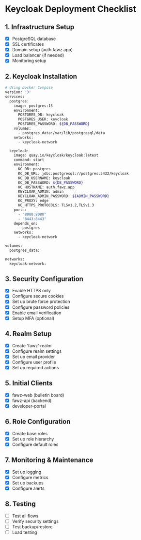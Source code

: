 # Keycloak Deployment Checklist

## 1. Infrastructure Setup 
- [x] PostgreSQL database
- [x] SSL certificates
- [x] Domain setup (auth.fawz.app)
- [x] Load balancer (if needed)
- [x] Monitoring setup

## 2. Keycloak Installation
```bash
# Using Docker Compose
version: '3'
services:
  postgres:
    image: postgres:15
    environment:
      POSTGRES_DB: keycloak
      POSTGRES_USER: keycloak
      POSTGRES_PASSWORD: ${DB_PASSWORD}
    volumes:
      - postgres_data:/var/lib/postgresql/data
    networks:
      - keycloak-network

  keycloak:
    image: quay.io/keycloak/keycloak:latest
    command: start
    environment:
      KC_DB: postgres
      KC_DB_URL: jdbc:postgresql://postgres:5432/keycloak
      KC_DB_USERNAME: keycloak
      KC_DB_PASSWORD: ${DB_PASSWORD}
      KC_HOSTNAME: auth.fawz.app
      KEYCLOAK_ADMIN: admin
      KEYCLOAK_ADMIN_PASSWORD: ${ADMIN_PASSWORD}
      KC_PROXY: edge
      KC_HTTPS_PROTOCOLS: TLSv1.2,TLSv1.3
    ports:
      - "8080:8080"
      - "8443:8443"
    depends_on:
      - postgres
    networks:
      - keycloak-network

volumes:
  postgres_data:

networks:
  keycloak-network:
```

## 3. Security Configuration 
- [x] Enable HTTPS only
- [x] Configure secure cookies
- [x] Set up brute force protection
- [x] Configure password policies
- [x] Enable email verification
- [x] Setup MFA (optional)

## 4. Realm Setup 
- [x] Create 'fawz' realm
- [x] Configure realm settings
- [x] Set up email provider
- [x] Configure user profile
- [x] Set up required actions

## 5. Initial Clients 
- [x] fawz-web (bulletin board)
- [x] fawz-api (backend)
- [x] developer-portal

## 6. Role Configuration 
- [x] Create base roles
- [x] Set up role hierarchy
- [x] Configure default roles

## 7. Monitoring & Maintenance 
- [x] Set up logging
- [x] Configure metrics
- [x] Set up backups
- [x] Configure alerts

## 8. Testing 
- [ ] Test all flows
- [ ] Verify security settings
- [ ] Test backup/restore
- [ ] Load testing
